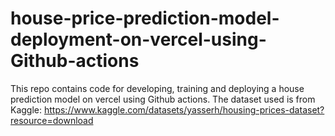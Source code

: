 # house-price-prediction-model-deployment-on-vercel-using-Github-actions
This repo contains code for developing, training and deploying a house prediction model on vercel using Github actions. The dataset used is from Kaggle: https://www.kaggle.com/datasets/yasserh/housing-prices-dataset?resource=download
